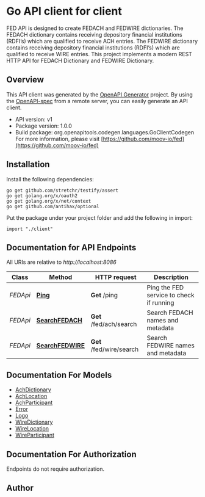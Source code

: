 # Go API client for client

FED API is designed to create FEDACH and FEDWIRE dictionaries.  The FEDACH dictionary contains receiving depository financial institutions (RDFI’s) which are qualified to receive ACH entries.  The FEDWIRE dictionary contains receiving depository financial institutions (RDFI’s) which are qualified to receive WIRE entries.  This project implements a modern REST HTTP API for FEDACH Dictionary and FEDWIRE Dictionary.

## Overview
This API client was generated by the [OpenAPI Generator](https://openapi-generator.tech) project.  By using the [OpenAPI-spec](https://www.openapis.org/) from a remote server, you can easily generate an API client.

- API version: v1
- Package version: 1.0.0
- Build package: org.openapitools.codegen.languages.GoClientCodegen
For more information, please visit [https://github.com/moov-io/fed](https://github.com/moov-io/fed)

## Installation

Install the following dependencies:

```shell
go get github.com/stretchr/testify/assert
go get golang.org/x/oauth2
go get golang.org/x/net/context
go get github.com/antihax/optional
```

Put the package under your project folder and add the following in import:

```golang
import "./client"
```

## Documentation for API Endpoints

All URIs are relative to *http://localhost:8086*

Class | Method | HTTP request | Description
------------ | ------------- | ------------- | -------------
*FEDApi* | [**Ping**](docs/FEDApi.md#ping) | **Get** /ping | Ping the FED service to check if running
*FEDApi* | [**SearchFEDACH**](docs/FEDApi.md#searchfedach) | **Get** /fed/ach/search | Search FEDACH names and metadata
*FEDApi* | [**SearchFEDWIRE**](docs/FEDApi.md#searchfedwire) | **Get** /fed/wire/search | Search FEDWIRE names and metadata


## Documentation For Models

 - [AchDictionary](docs/AchDictionary.md)
 - [AchLocation](docs/AchLocation.md)
 - [AchParticipant](docs/AchParticipant.md)
 - [Error](docs/Error.md)
 - [Logo](docs/Logo.md)
 - [WireDictionary](docs/WireDictionary.md)
 - [WireLocation](docs/WireLocation.md)
 - [WireParticipant](docs/WireParticipant.md)


## Documentation For Authorization

 Endpoints do not require authorization.



## Author



